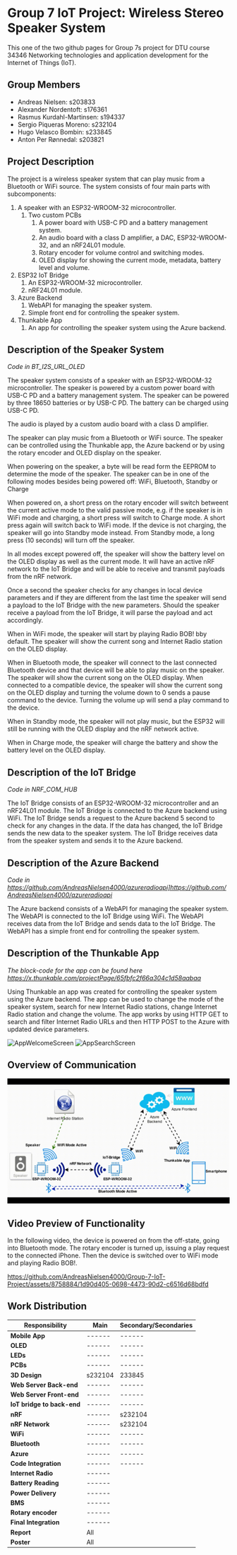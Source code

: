 # Group 7 IoT Project: Wireless Stereo Speaker System
This one of the two github pages for Group 7s project for DTU course 34346 Networking technologies and application development for the Internet of Things (IoT).
## Group Members
- Andreas Nielsen: s203833
- Alexander Nordentoft: s176361
- Rasmus Kurdahl-Martinsen: s194337
- Sergio Piqueras Moreno: s232104
- Hugo Velasco Bombin: s233845
- Anton Per Rønnedal: s203821

## Project Description

The project is a wireless speaker system that can play music from a Bluetooth or WiFi source. The system consists of four main parts with subcomponents:

1. A speaker with an ESP32-WROOM-32 microcontroller.
   1. Two custom PCBs
      1. A power board with USB-C PD and a battery management system.
      2. An audio board with a class D amplifier, a DAC, ESP32-WROOM-32, and an nRF24L01 module.
      3. Rotary encoder for volume control and switching modes.
      4. OLED display for showing the current mode, metadata, battery level and volume.
2. ESP32 IoT Bridge
   1. An ESP32-WROOM-32 microcontroller.
   2. nRF24L01 module.
3. Azure Backend
    1. WebAPI for managing the speaker system.
    2. Simple front end for controlling the speaker system.
4. Thunkable App
    1. An app for controlling the speaker system using the Azure backend.

## Description of the Speaker System

*Code in BT_I2S_URL_OLED*

The speaker system consists of a speaker with an ESP32-WROOM-32 microcontroller. The speaker is powered by a custom power board with USB-C PD and a battery management system. The speaker can be powered by three 18650 batteries or by USB-C PD. The battery can be charged using USB-C PD.

The audio is played by a custom audio board with a class D amplifier.

The speaker can play music from a Bluetooth or WiFi source. The speaker can be controlled using the Thunkable app, the Azure backend or by using the rotary encoder and OLED display on the speaker.

When powering on the speaker, a byte will be read form the EEPROM to determine the mode of the speaker. The speaker can be in one of the following modes besides being powered off:
WiFi, Bluetooth, Standby or Charge

When powered on, a short press on the rotary encoder will switch betweent the current active mode to the valid passive mode, e.g. if the speaker is in WiFi mode and charging, a short press will switch to Charge mode. A short press again will switch back to WiFi mode. If the device is not charging, the speaker will go into Standby mode instead. From Standby mode, a long press (10 seconds) will turn off the speaker.

In all modes except powered off, the speaker will show the battery level on the OLED display as well as the current mode. It will have an active nRF network to the IoT Bridge and will be able to receive and transmit payloads from the nRF network.

Once a second the speaker checks for any changes in local device parameters and if they are different from the last time the speaker will send a payload to the IoT Bridge with the new parameters. Should the speaker receive a payload from the IoT Bridge, it will parse the payload and act accordingly.

When in WiFi mode, the speaker will start by playing Radio BOB! bby default. The speaker will show the current song and Internet Radio station on the OLED display.

When in Bluetooth mode, the speaker will connect to the last connected Bluetooth device and that device will be able to play music on the speaker. The speaker will show the current song on the OLED display. When connected to a compatible device, the speaker will show the current song on the OLED display and turning the volume down to 0 sends a pause command to the device. Turning the volume up will send a play command to the device.

When in Standby mode, the speaker will not play music, but the ESP32 will still be running with the OLED display and the nRF network active.

When in Charge mode, the speaker will charge the battery and show the battery level on the OLED display.

## Description of the IoT Bridge

*Code in NRF_COM_HUB*

The IoT Bridge consists of an ESP32-WROOM-32 microcontroller and an nRF24L01 module. The IoT Bridge is connected to the Azure backend using WiFi. The IoT Bridge sends a request to the Azure backend 5 second to check for any changes in the data. If the data has changed, the IoT Bridge sends the new data to the speaker system. The IoT Bridge receives data from the speaker system and sends it to the Azure backend.

## Description of the Azure Backend

*Code in https://github.com/AndreasNielsen4000/azureradioapi]https://github.com/AndreasNielsen4000/azureradioapi*

The Azure backend consists of a WebAPI for managing the speaker system. The WebAPI is connected to the IoT Bridge using WiFi. The WebAPI receives data from the IoT Bridge and sends data to the IoT Bridge. The WebAPI has a simple front end for controlling the speaker system.

## Description of the Thunkable App

*The block-code for the app can be found here https://x.thunkable.com/projectPage/65fbfc2f66a304c1d58aabaa*

Using Thunkable an app was created for controlling the speaker system using the Azure backend. The app can be used to change the mode of the speaker system, search for new Internet Radio stations, change Internet Radio station and change the volume.
The app works by using HTTP GET to search and filter Internet Radio URLs and then HTTP POST to the Azure with updated device parameters.

![AppWelcomeScreen](https://github.com/AndreasNielsen4000/Group-7-IoT-Project/assets/8758884/0f5486ab-820b-46dd-a328-a4ce564d903d)
![AppSearchScreen](https://github.com/AndreasNielsen4000/Group-7-IoT-Project/assets/8758884/c88ad75c-45f2-4b4e-af0f-404cb299d767)

## Overview of Communication

![ComFlow](ComFlow.gif)

## Video Preview of Functionality
In the following video, the device is powered on from the off-state, going into Bluetooth mode. The rotary encoder is turned up, issuing a play request to the connected iPhone. 
Then the device is switched over to WiFi mode and playing Radio BOB!.

https://github.com/AndreasNielsen4000/Group-7-IoT-Project/assets/8758884/1d90d405-0698-4473-90d2-c6516d68bdfd

## Work Distribution

| Responsibility              | Main  | Secondary/Secondaries |
|-----------------------------|-------|-----------------------|
| **Mobile App**              | ------| ------                |
| **OLED**                    | ------| ------                |
| **LEDs**                    | ------| ------                |
| **PCBs**                    | ------| ------                |
| **3D Design**               | s232104 | 233845              |
| **Web Server Back-end**     | ------| ------                |
| **Web Server Front-end**    | ------| ------                |
| **IoT bridge to back-end**  | ------| ------                |
| **nRF**                     | ------| s232104               |
| **nRF Network**             | ------| s232104               |
| **WiFi**                    | ------| ------                |
| **Bluetooth**               | ------| ------                |
| **Azure**                   | ------| ------                |
| **Code Integration**        | ------| ------                |
| **Internet Radio**          | ------|                       |
| **Battery Reading**         | ------|                       |
| **Power Delivery**          | ------|                       |
| **BMS**                     | ------|                       |
| **Rotary encoder**          | ------|                       |
| **Final Integration**       | ------|                       |
| **Report**                  | All   |                       |
| **Poster**                  | All   |                       |

